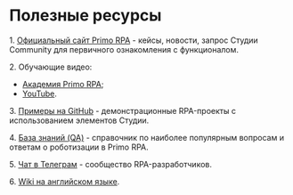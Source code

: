 # Полезные ресурсы

1\. [Официальный сайт Primo RPA](http://primo-rpa.ru) - кейсы, новости, запрос Студии Community для первичного ознакомления с функционалом.

2\. Обучающие видео:
   * [Академия Primo RPA](https://academy.primo-rpa.ru);
   * [YouTube](https://www.youtube.com/channel/UCHc4loXmLSH1-l6PBGnz5ng).

3\. [Примеры на GitHub](https://github.com/PrimoRPA/Learning) - демонстрационные RPA-проекты с использованием элементов Студии.

4\. [База знаний (QA)](https://qa.primo-rpa.ru/) - справочник по наиболее популярным вопросам и ответам о роботизации в Primo RPA. 

5\. [Чат в Телеграм](https://t.me/primorpa) - сообщество RPA-разработчиков.

6\. [Wiki на английском языке](https://docs.primo-rpa.ru/primo-rpa-eng/).
